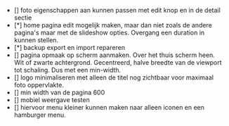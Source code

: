 - [] foto eigenschappen aan kunnen passen met edit knop en in de detail sectie
- [*] home pagina edit mogelijk maken, maar dan niet zoals de andere pagina's maar met de slideshow opties. Overgang een duration in kunnen stellen.
- [*] backup export en import repareren
- [] pagina opmaak op scherm aanmaken. Over het thuis scherm heen. Wit of zwarte achtergrond. Gecentreerd, halve breedte van de viewport tot schaling. Dus met een min-width.
- [] logo minimaliseren met alleen de titel nog zichtbaar voor maximaal foto oppervlakte.
- [] min width van de pagina 600
- [] mobiel weergave testen 
- [] hiervoor menu kleiner kunnen maken naar alleen iconen en een hamburger menu.
